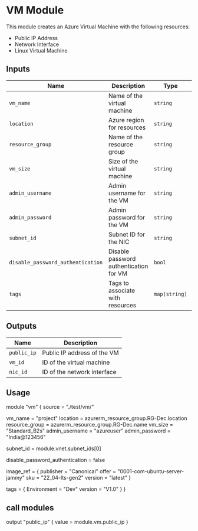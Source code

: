 # VM Module

This module creates an Azure Virtual Machine with the following resources:
- Public IP Address
- Network Interface
- Linux Virtual Machine

## Inputs

| Name                        | Description                                | Type         | Default            |
|-----------------------------|--------------------------------------------|--------------|--------------------|
| `vm_name`                  | Name of the virtual machine                | `string`     | -                  |
| `location`                 | Azure region for resources                 | `string`     | -                  |
| `resource_group`           | Name of the resource group                 | `string`     | -                  |
| `vm_size`                  | Size of the virtual machine                | `string`     | `Standard_B2s`     |
| `admin_username`           | Admin username for the VM                  | `string`     | -                  |
| `admin_password`           | Admin password for the VM                  | `string`     | -                  |
| `subnet_id`                | Subnet ID for the NIC                      | `string`     | -                  |
| `disable_password_authentication` | Disable password authentication for VM | `bool`       | `false`            |
| `tags`                     | Tags to associate with resources           | `map(string)`| `{}`               |

## Outputs

| Name        | Description                       |
|-------------|-----------------------------------|
| `public_ip` | Public IP address of the VM       |
| `vm_id`     | ID of the virtual machine         |
| `nic_id`    | ID of the network interface       |

## Usage

module "vm" {
  source = "./test/vm/"

  vm_name        = "project"
  location       = azurerm_resource_group.RG-Dec.location
  resource_group = azurerm_resource_group.RG-Dec.name
  vm_size        = "Standard_B2s"
  admin_username = "azureuser"
  admin_password = "India@123456"

  subnet_id = module.vnet.subnet_ids[0]

  disable_password_authentication = false

  image_ref = {
    publisher = "Canonical"
    offer     = "0001-com-ubuntu-server-jammy"
    sku       = "22_04-lts-gen2"
    version   = "latest"
  }

  tags = {
    Environment = "Dev"
    version = "V1.0"
  }
}


## call modules 
output "public_ip" {
    value = module.vm.public_ip
}